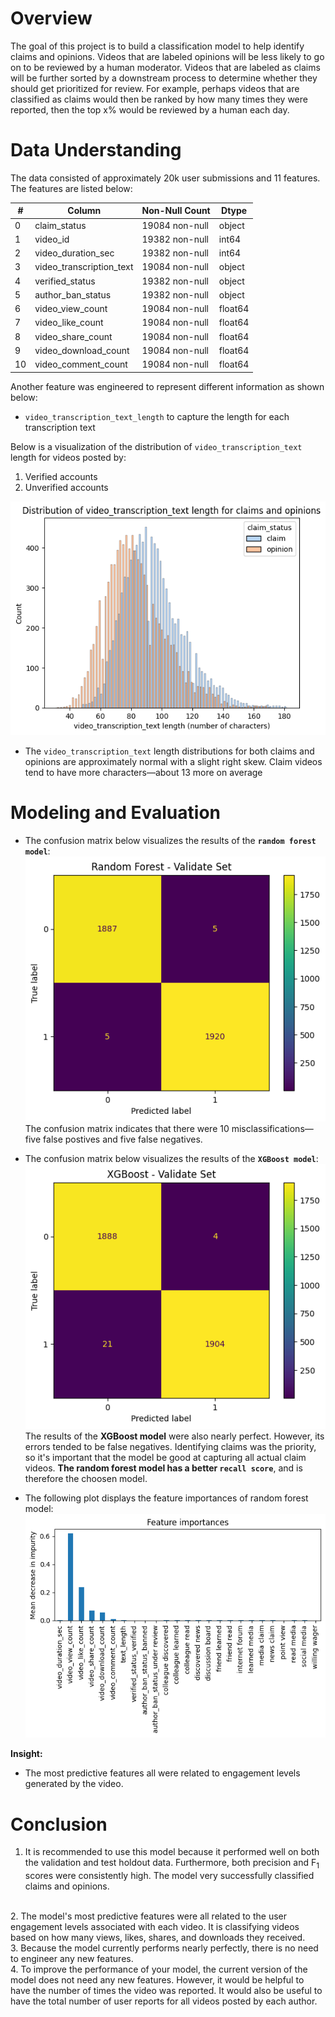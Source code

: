 # Overview 

The goal of this project is to build a classification model to help identify claims and opinions. Videos that are labeled opinions will be less likely to go on to be reviewed by a human moderator. Videos that are labeled as claims will be further sorted by a downstream process to determine whether they should get prioritized for review. For example, perhaps videos that are classified as claims would then be ranked by how many times they were reported, then the top x% would be reviewed by a human each day.

# Data Understanding

The data consisted of approximately 20k user submissions and 11 features. The features are listed below: 

| #  | Column                   | Non-Null Count | Dtype    |
|----|--------------------------|----------------|----------|
| 0  | claim_status             | 19084 non-null | object   |
| 1  | video_id                 | 19382 non-null | int64    |
| 2  | video_duration_sec       | 19382 non-null | int64    |
| 3  | video_transcription_text | 19084 non-null | object   |
| 4  | verified_status          | 19382 non-null | object   |
| 5  | author_ban_status        | 19382 non-null | object   |
| 6  | video_view_count         | 19084 non-null | float64  |
| 7  | video_like_count         | 19084 non-null | float64  |
| 8  | video_share_count        | 19084 non-null | float64  |
| 9  | video_download_count     | 19084 non-null | float64  |
| 10 | video_comment_count      | 19084 non-null | float64  |


Another feature was engineered to represent different information as shown below:
- `video_transcription_text_length` to capture the length for each transcription text

Below is a visualization of the distribution of `video_transcription_text` length for videos posted by: 
1. Verified accounts 
2. Unverified accounts

![Visualize the distribution of `video_transcription_text`](/TikTok/images/0.png)

- The `video_transcription_text` length distributions for both claims and opinions are approximately normal with a slight right skew. Claim videos tend to have more characters&mdash;about 13 more on average

# Modeling and Evaluation 
- The confusion matrix below visualizes the results of the **`random forest model`**:
![Random Forest Evaluation](/TikTok/images/1.png)
The confusion matrix indicates that there were 10 misclassifications&mdash;five false postives and five false negatives.


- The confusion matrix below visualizes the results of the **`XGBoost model`**:
![Random Forest Evaluation](/TikTok/images/2.png)
The results of the **XGBoost model** were also nearly perfect. However, its errors tended to be false negatives. Identifying claims was the priority, so it's important that the model be good at capturing all actual claim videos. **The random forest model has a better `recall score`**, and is therefore the choosen model.

- The following plot displays the feature importances of random forest model:
![Random Forest Evaluation](/TikTok/images/3.png)

**Insight:**
- The most predictive features all were related to engagement levels generated by the video.


# Conclusion

1. It is recommended to use this model because it performed well on both the validation and test holdout data. Furthermore, both precision and F<sub>1</sub> scores were consistently high. The model very successfully classified claims and opinions.
</br>
2. The model's most predictive features were all related to the user engagement levels associated with each video. It is classifying videos based on how many views, likes, shares, and downloads they received.
</br>
3. Because the model currently performs nearly perfectly, there is no need to engineer any new features.
</br>
4. To improve the performance of your model, the current version of the model does not need any new features. However, it would be helpful to have the number of times the video was reported. It would also be useful to have the total number of user reports for all videos posted by each author.
